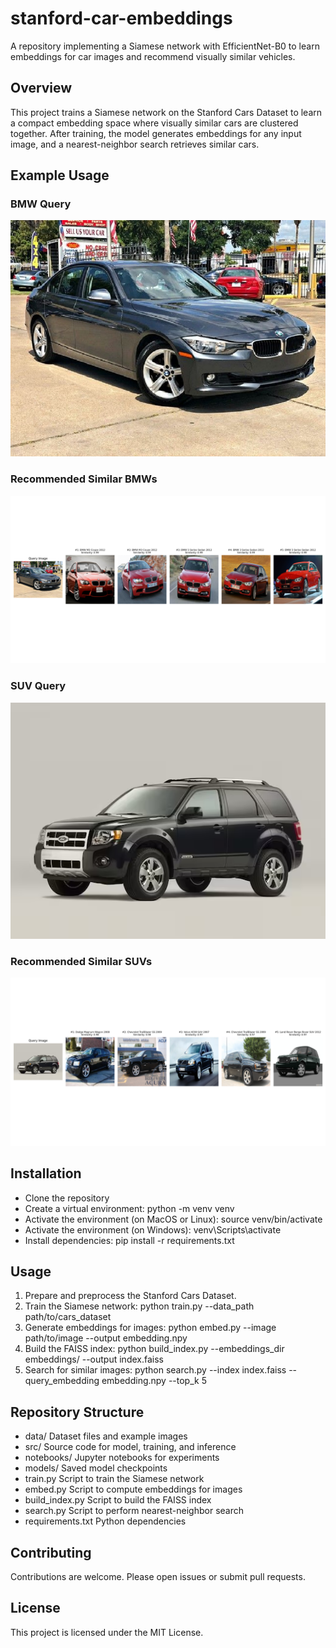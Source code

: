 # stanford-car-embeddings

A repository implementing a Siamese network with EfficientNet-B0 to learn embeddings for car images and recommend visually similar vehicles.

## Overview

This project trains a Siamese network on the Stanford Cars Dataset to learn a compact embedding space where visually similar cars are clustered together. After training, the model generates embeddings for any input image, and a nearest-neighbor search retrieves similar cars.

## Example Usage

### BMW Query  
![BMW Query Image](assets/bmw.png)

### Recommended Similar BMWs  
![Similar BMWs](assets/similar_bmw.png)

### SUV Query  
![SUV Query Image](assets/suv.png)

### Recommended Similar SUVs  
![Similar SUVs](assets/similar_suv.png)

## Installation

- Clone the repository  
- Create a virtual environment: python -m venv venv  
- Activate the environment (on MacOS or Linux): source venv/bin/activate  
- Activate the environment (on Windows): venv\\Scripts\\activate  
- Install dependencies: pip install -r requirements.txt

## Usage

1. Prepare and preprocess the Stanford Cars Dataset.  
2. Train the Siamese network: python train.py --data_path path/to/cars_dataset  
3. Generate embeddings for images: python embed.py --image path/to/image --output embedding.npy  
4. Build the FAISS index: python build_index.py --embeddings_dir embeddings/ --output index.faiss  
5. Search for similar images: python search.py --index index.faiss --query_embedding embedding.npy --top_k 5

## Repository Structure

- data/               Dataset files and example images  
- src/                Source code for model, training, and inference  
- notebooks/          Jupyter notebooks for experiments  
- models/             Saved model checkpoints  
- train.py            Script to train the Siamese network  
- embed.py            Script to compute embeddings for images  
- build_index.py      Script to build the FAISS index  
- search.py           Script to perform nearest-neighbor search  
- requirements.txt    Python dependencies  

## Contributing

Contributions are welcome. Please open issues or submit pull requests.

## License

This project is licensed under the MIT License.
